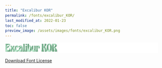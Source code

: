 ```yaml
---
title: "Excalibur KOR"
permalink: /fonts/excalibur_KOR/
last_modified_at: 2022-01-23
toc: false
preview_image: /assets/images/fonts/excalibur_KOR.png
---
```

![ExcaliburKOR](/assets/images/fonts/excalibur_KOR.png)

[Download Font License](https://github.com/inkstitch/inkstitch/tree/main/fonts/excalibur_KOR/LICENSE)
